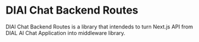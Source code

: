 # DIAl Chat Backend Routes

DIAl Chat Backend Routes is a library that intendeds to turn Next.js API from DIAL AI Chat Application into middleware library.

